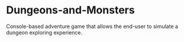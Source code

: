 # Dungeons-and-Monsters
 Console-based adventure game that allows the end-user to simulate a dungeon exploring experience.
